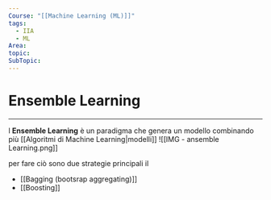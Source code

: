 ```yaml
---
Course: "[[Machine Learning (ML)]]"
tags:
  - IIA
  - ML
Area: 
topic: 
SubTopic:
---
```

# Ensemble Learning
---
l __Ensemble Learning__ è un paradigma che genera un modello combinando più [[Algoritmi di Machine Learning|modelli]] 
![[IMG - ansemble Learning.png]]

per fare ciò sono due strategie principali il 
- [[Bagging (bootsrap aggregating)]] 
- [[Boosting]] 

